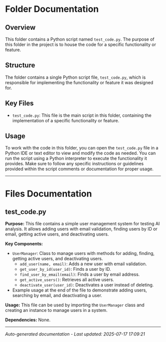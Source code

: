 # Folder Documentation

## Overview
This folder contains a Python script named `test_code.py`. The purpose of this folder in the project is to house the code for a specific functionality or feature.

## Structure
The folder contains a single Python script file, `test_code.py`, which is responsible for implementing the functionality or feature it was designed for.

## Key Files
- `test_code.py`: This file is the main script in this folder, containing the implementation of a specific functionality or feature.

## Usage
To work with the code in this folder, you can open the `test_code.py` file in a Python IDE or text editor to view and modify the code as needed. You can run the script using a Python interpreter to execute the functionality it provides. Make sure to follow any specific instructions or guidelines provided within the script comments or documentation for proper usage.

---

# Files Documentation

## test_code.py

**Purpose:** This file contains a simple user management system for testing AI analysis. It allows adding users with email validation, finding users by ID or email, getting active users, and deactivating users.

**Key Components:**
- `UserManager`: Class to manage users with methods for adding, finding, getting active users, and deactivating users.
  - `add_user(name, email)`: Adds a new user with email validation.
  - `get_user_by_id(user_id)`: Finds a user by ID.
  - `find_user_by_email(email)`: Finds a user by email address.
  - `get_active_users()`: Retrieves all active users.
  - `deactivate_user(user_id)`: Deactivates a user instead of deleting.
- Example usage at the end of the file to demonstrate adding users, searching by email, and deactivating a user.

**Usage:** This file can be used by importing the `UserManager` class and creating an instance to manage users in a system.

**Dependencies:** None.

---
*Auto-generated documentation - Last updated: 2025-07-17 17:09:21*
